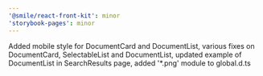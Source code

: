 ```yaml
---
'@smile/react-front-kit': minor
'storybook-pages': minor
---
```


Added mobile style for DocumentCard and DocumentList, various fixes on DocumentCard, SelectableList and DocumentList, updated example of DocumentList in SearchResults page, added '\*.png' module to global.d.ts
